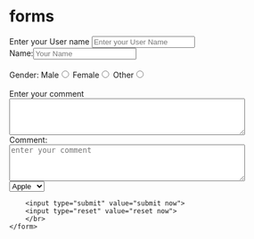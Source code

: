 <!DOCTYPE html>
<html lang="en">

<head>
    <meta charset="UTF-8">
    <meta name="viewport" content="width=device-width, initial-scale=1.0">
    <title>forms </title>
</head>

<body>
    <h1>forms</h1>
    <form action="Post">
        <div>
            <label for="Username">Enter your User name</label>
            <input Type="text" id="username" name="username" placeholder="Enter your User Name">
        </div>
        <div>
            Name:<input type="text" name="My name" placeholder="Your Name">
        </div>
        <br>
        Gender: Male<input type="radio" name="mygender"> Female<input type="radio" name="mygender"> Other<input
            type="radio" name="mygender">
        </br>
        <br>
        <label for="comment">Enter your comment</label>
        <br><textarea id="comment" rows="4" cols="50"></textarea>
        <br>
        Comment:
        <br><textarea name="comment" rows="4" cols="50" placeholder="enter your comment"></textarea>
        <br>
        <select name="fruits">
            <option value="apple">Apple</option>
            <option value="mango">Mango</option>
            <option value="guava">guava</option>
        </select>
        </br>

        <input type="submit" value="submit now">
        <input type="reset" value="reset now">
        </br>
    </form>
</body>

</html>
